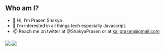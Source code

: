 ## Who am I?

- 👋 Hi, I’m Prasen Shakya
- 👀 I’m interested in all things tech especially Javascript.
- 📫 Reach me on twitter at @ShakyaPrasen or at kajiprasen@gmail.com

<a href="https://github.com/shakyaprasen">
  <img align="center" src="https://github-readme-stats.vercel.app/api?username=shakyaprasen&show_icons=true&theme=dark&count_private=true&include_all_commits=true" />
</a>
<a href="https://github.com/shakyaprasen">
  <img align="center" src="https://github-readme-stats.vercel.app/api/top-langs/?username=shakyaprasen&show_icons=true&theme=dark&count_private=true&layout=compact&langs_count=10" />
</a>


<!---
shakyaprasen/shakyaprasen is a ✨ special ✨ repository because its `README.md` (this file) appears on your GitHub profile.
You can click the Preview link to take a look at your changes.
--->
